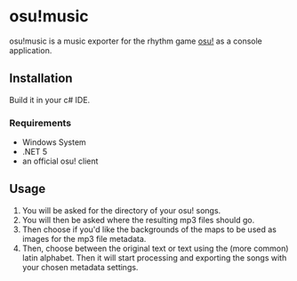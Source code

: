 # osu!music

osu!music is a music exporter for the rhythm game [osu!](https://osu.ppy.sh/) as a console application.

## Installation

Build it in your c# IDE.

### Requirements

- Windows System
- .NET 5
- an official osu! client

## Usage

1. You will be asked for the directory of your osu! songs.
2. You will then be asked where the resulting mp3 files should go.
3. Then choose if you'd like the backgrounds of the maps to be used as images for the mp3 file metadata.
4. Then, choose between the original text or text using the (more common) latin alphabet.
Then it will start processing and exporting the songs with your chosen metadata settings.

